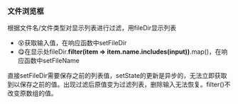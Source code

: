 ### 文件浏览框
根据文件名/文件类型对显示列表进行过滤，用fileDir显示列表
- 😵获取输入值，在响应函数中setFileDir
- 😋在显示处fileDir.**filter(item => item.name.includes(input))**.map()，在响应函数中setFileName

直接setFileDir需要保存之前的列表值，setState的更新是异步的，无法立即获取到以保存之前的值。出现过滤后原值变为过滤列表，删除输入无法恢复。filter()不改变原数组的值。

